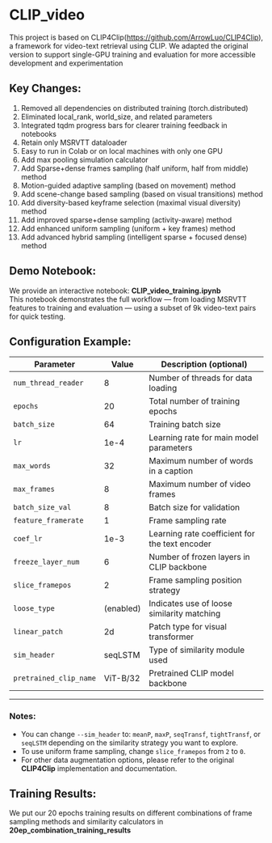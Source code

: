 # CLIP_video 
This project is based on CLIP4Clip(https://github.com/ArrowLuo/CLIP4Clip), a framework for video-text retrieval using CLIP.
We adapted the original version to support single-GPU training and evaluation for more accessible development and experimentation

## Key Changes:
1. Removed all dependencies on distributed training (torch.distributed)
2. Eliminated local_rank, world_size, and related parameters
3. Integrated tqdm progress bars for clearer training feedback in notebooks
4. Retain only MSRVTT dataloader
5. Easy to run in Colab or on local machines with only one GPU
6. Add max pooling simulation calculator
7. Add Sparse+dense frames sampling (half uniform, half from middle) method
8.  Motion-guided adaptive sampling (based on movement) method
9.  Add scene-change based sampling (based on visual transitions) method
10.  Add diversity-based keyframe selection (maximal visual diversity) method
11. Add improved sparse+dense sampling (activity-aware) method
12. Add enhanced uniform sampling (uniform + key frames) method
13. Add advanced hybrid sampling (intelligent sparse + focused dense) method
   
## Demo Notebook:
We provide an interactive notebook:
**CLIP_video_training.ipynb** <br>
This notebook demonstrates the full workflow — from loading MSRVTT features to training and evaluation — using a subset of 9k video-text pairs for quick testing.

## Configuration Example:

| Parameter             | Value       | Description (optional)                        |
|-----------------------|-------------|-----------------------------------------------|
| `num_thread_reader`   | 8           | Number of threads for data loading            |
| `epochs`              | 20          | Total number of training epochs               |
| `batch_size`          | 64          | Training batch size                           |
| `lr`                  | 1e-4        | Learning rate for main model parameters       |
| `max_words`           | 32          | Maximum number of words in a caption          |
| `max_frames`          | 8           | Maximum number of video frames                |
| `batch_size_val`      | 8           | Batch size for validation                     |
| `feature_framerate`   | 1           | Frame sampling rate                           |
| `coef_lr`             | 1e-3        | Learning rate coefficient for the text encoder|
| `freeze_layer_num`    | 6           | Number of frozen layers in CLIP backbone      |
| `slice_framepos`      | 2           | Frame sampling position strategy              |
| `loose_type`          | (enabled)   | Indicates use of loose similarity matching    |
| `linear_patch`        | 2d          | Patch type for visual transformer             |
| `sim_header`          | seqLSTM     | Type of similarity module used                |
| `pretrained_clip_name`| ViT-B/32    | Pretrained CLIP model backbone                |

---

### Notes:
- You can change `--sim_header` to: `meanP`, `maxP`, `seqTransf`, `tightTransf`, or `seqLSTM` depending on the similarity strategy you want to explore.
- To use uniform frame sampling, change `slice_framepos` from `2` to `0`.
- For other data augmentation options, please refer to the original **CLIP4Clip** implementation and documentation.

## Training Results:
We put our 20 epochs training results on different combinations of frame sampling methods and similarity calculators in **20ep_combination_training_results** 


